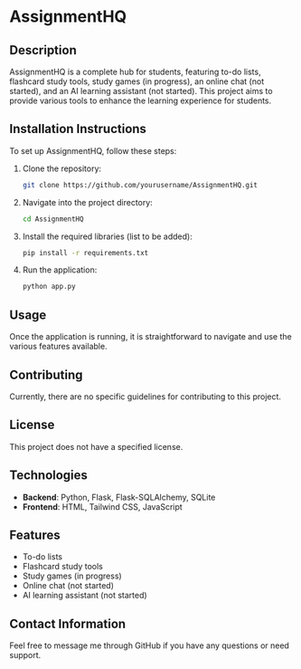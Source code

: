 # AssignmentHQ

## Description
AssignmentHQ is a complete hub for students, featuring to-do lists, flashcard study tools, study games (in progress), an online chat (not started), and an AI learning assistant (not started). This project aims to provide various tools to enhance the learning experience for students.

## Installation Instructions
To set up AssignmentHQ, follow these steps:

1. Clone the repository:
   ```bash
   git clone https://github.com/yourusername/AssignmentHQ.git
   ```
2. Navigate into the project directory:
   ```bash
   cd AssignmentHQ
   ```
3. Install the required libraries (list to be added):
   ```bash
   pip install -r requirements.txt
   ```
4. Run the application:
   ```bash
   python app.py
   ```

## Usage
Once the application is running, it is straightforward to navigate and use the various features available.

## Contributing
Currently, there are no specific guidelines for contributing to this project.

## License
This project does not have a specified license.

## Technologies
- **Backend**: Python, Flask, Flask-SQLAlchemy, SQLite
- **Frontend**: HTML, Tailwind CSS, JavaScript

## Features
- To-do lists
- Flashcard study tools
- Study games (in progress)
- Online chat (not started)
- AI learning assistant (not started)

## Contact Information
Feel free to message me through GitHub if you have any questions or need support.

